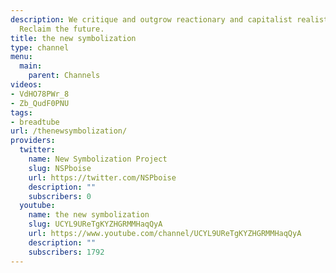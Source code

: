 ```yaml
---
description: We critique and outgrow reactionary and capitalist realist discourses.
  Reclaim the future.
title: the new symbolization
type: channel
menu:
  main:
    parent: Channels
videos:
- VdHO78PWr_8
- Zb_QudF0PNU
tags:
- breadtube
url: /thenewsymbolization/
providers:
  twitter:
    name: New Symbolization Project
    slug: NSPboise
    url: https://twitter.com/NSPboise
    description: ""
    subscribers: 0
  youtube:
    name: the new symbolization
    slug: UCYL9UReTgKYZHGRMMHaqQyA
    url: https://www.youtube.com/channel/UCYL9UReTgKYZHGRMMHaqQyA
    description: ""
    subscribers: 1792
---
```

